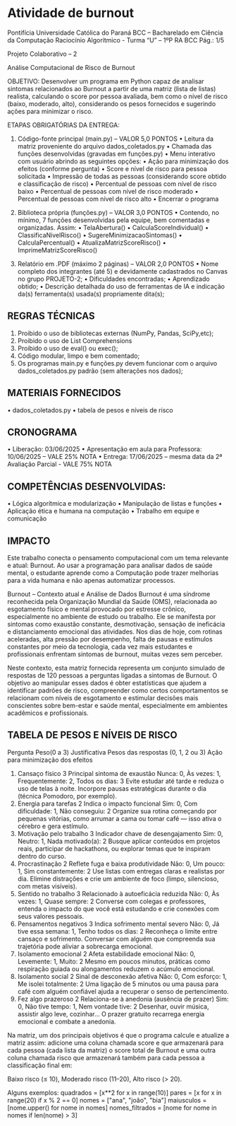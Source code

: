 # Atividade de burnout

Pontifícia Universidade Católica do Paraná
BCC – Bacharelado em Ciência da Computação
Raciocínio Algorítmico - Turma “U” – 1ºP
RA BCC Pág.: 1/5

Projeto Colaborativo – 2

Análise Computacional de Risco de Burnout

OBJETIVO: Desenvolver um programa em Python capaz de analisar sintomas
relacionados ao Burnout a partir de uma matriz (lista de listas) realista, calculando
o score por pessoa avaliada, bem como o nível de risco (baixo, moderado, alto),
considerando os pesos fornecidos e sugerindo ações para minimizar o risco.

ETAPAS OBRIGATÓRIAS DA ENTREGA:

1. Código-fonte principal (main.py) – VALOR 5,0 PONTOS
• Leitura da matriz proveniente do arquivo dados_coletados.py
• Chamada das funções desenvolvidas (gravadas em funções.py)
• Menu interativo com usuário abrindo as seguintes opções:
• Ação para minimização dos efeitos (conforme pergunta)
• Score e nível de risco para pessoa solicitada
• Impressão de todas as pessoas (considerando score obtido e
classificação de risco)
• Percentual de pessoas com nível de risco baixo
• Percentual de pessoas com nível de risco moderado
• Percentual de pessoas com nível de risco alto
• Encerrar o programa

2. Biblioteca própria (funções.py) – VALOR 3,0 PONTOS
• Contendo, no mínimo, 7 funções desenvolvidas pela equipe, bem
comentadas e organizadas. Assim:
• TelaAbertura()
• CalculaScoreIndividual()
• ClassificaNivelRisco()
• SugereMinimizacaoSintomas()
• CalculaPercentual()
• AtualizaMatrizScoreRisco()
• ImprimeMatrizScoreRisco()

3. Relatório em .PDF (máximo 2 páginas) – VALOR 2,0 PONTOS
• Nome completo dos integrantes (até 5) e devidamente cadastrados
no Canvas no grupo PROJETO-2;
• Dificuldades encontradas;
• Aprendizado obtido;
• Descrição detalhada do uso de ferramentas de IA e indicação da(s)
ferramenta(s) usada(s) propriamente dita(s);

## REGRAS TÉCNICAS

1. Proibido o uso de bibliotecas externas (NumPy, Pandas, SciPy,etc);
2. Proibido o uso de List Comprehensions
3. Proibido o uso de eval() ou exec();
4. Código modular, limpo e bem comentado;
5. Os programas main.py e funções.py devem funcionar com o arquivo dados_coletados.py padrão (sem alterações nos dados);

## MATERIAIS FORNECIDOS

• dados_coletados.py
• tabela de pesos e níveis de risco

## CRONOGRAMA

• Liberação: 03/06/2025
• Apresentação em aula para Professora: 10/06/2025 – VALE 25% NOTA
• Entrega: 17/06/2025 – mesma data da 2ª Avaliação Parcial - VALE 75% NOTA

## COMPETÊNCIAS DESENVOLVIDAS:

• Lógica algorítmica e modularização
• Manipulação de listas e funções
• Aplicação ética e humana na computação
• Trabalho em equipe e comunicação

## IMPACTO

Este trabalho conecta o pensamento computacional com um tema relevante e
atual: Burnout. Ao usar a programação para analisar dados de saúde mental, o
estudante aprende como a Computação pode trazer melhorias para a vida humana
e não apenas automatizar processos.

Burnout – Contexto atual e Análise de Dados
Burnout é uma síndrome reconhecida pela Organização Mundial da Saúde
(OMS), relacionada ao esgotamento físico e mental provocado por estresse
crônico, especialmente no ambiente de estudo ou trabalho. Ele se manifesta
por sintomas como exaustão constante, desmotivação, sensação de
ineficácia e distanciamento emocional das atividades.
Nos dias de hoje, com rotinas aceleradas, alta pressão por desempenho,
falta de pausas e estímulos constantes por meio da tecnologia, cada vez
mais estudantes e profissionais enfrentam sintomas de burnout, muitas
vezes sem perceber.

Neste contexto, esta matriz fornecida representa um conjunto simulado de
respostas de 120 pessoas a perguntas ligadas a sintomas de Burnout. O
objetivo ao manipular esses dados é obter estatísticas que ajudem a
identificar padrões de risco, compreender como certos comportamentos
se relacionam com níveis de esgotamento e estimular decisões mais
conscientes sobre bem-estar e saúde mental, especialmente em ambientes
acadêmicos e profissionais.

## TABELA DE PESOS E NÍVEIS DE RISCO

Pergunta Peso(0 a 3) Justificativa Pesos das respostas (0, 1, 2 ou 3) Ação para minimização dos efeitos

1. Cansaço físico 3 Principal sintoma de exaustão Nunca: 0, Às vezes: 1, Frequentemente: 2, Todos os dias: 3 Evite estudar até tarde e reduza o uso de telas à noite. Incorpore pausas estratégicas durante o dia (técnica Pomodoro, por exemplo).
2. Energia para tarefas 2 Indica o impacto funcional Sim: 0, Com dificuldade: 1, Não conseguiu: 2 Organize sua rotina começando por pequenas vitórias, como arrumar a cama ou tomar café — isso ativa o cérebro e gera estímulo.
3. Motivação pelo trabalho 3 Indicador chave de desengajamento Sim: 0, Neutro: 1, Nada motivado(a): 2 Busque aplicar conteúdos em projetos reais, participar de hackathons, ou explorar temas que te inspiram dentro do curso.
4. Procrastinação 2 Reflete fuga e baixa produtividade Não: 0, Um pouco: 1, Sim constantemente: 2 Use listas com entregas claras e realistas por dia. Elimine distrações e crie um ambiente de foco (limpo, silencioso, com metas visíveis).
5. Sentido no trabalho 3 Relacionado à autoeficácia reduzida Não: 0, Às vezes: 1, Quase sempre: 2 Converse com colegas e professores, entenda o impacto do que você está estudando e crie conexões com seus valores pessoais.
6. Pensamentos negativos 3 Indica sofrimento mental severo Não: 0, Já tive essa semana: 1, Tenho todos os dias: 2 Reconheça o limite entre cansaço e sofrimento. Conversar com alguém que compreenda sua trajetória pode aliviar a sobrecarga emocional.
7. Isolamento emocional 2 Afeta estabilidade emocional Não: 0, Levemente: 1, Muito: 2 Mesmo em poucos minutos, práticas como respiração guiada ou alongamentos reduzem o acúmulo emocional.
8. Isolamento social 2 Sinal de desconexão afetiva
Não: 0, Com esforço: 1, Me isolei totalmente: 2 Uma ligação de 5 minutos ou uma pausa para café com alguém confiável ajuda a recuperar o senso de pertencimento.
9. Fez algo prazeroso 2 Relaciona-se à anedonia (ausência de prazer)
Sim: 0, Não tive tempo: 1, Nem vontade tive: 2 Desenhar, ouvir música, assistir algo leve, cozinhar... O
prazer gratuito recarrega energia emocional e combate a
anedonia.

Na matriz, um dos principais objetivos é que o programa calcule e atualize a matriz assim: adicione uma coluna chamada score e que armazenará para cada pessoa (cada lista da matriz) o score total de Burnout e uma outra coluna chamada risco que armazenará também para cada pessoa a classificação final em:

Baixo risco (≤ 10),
Moderado risco (11–20),
Alto risco (> 20).

Alguns exemplos:
quadrados = [x**2 for x in range(10)]
pares = [x for x in range(20) if x % 2 == 0]
nomes = ["ana", "joão", "bia"]
maiusculos = [nome.upper() for nome in nomes]
nomes_filtrados = [nome for nome in nomes if len(nome) > 3]
